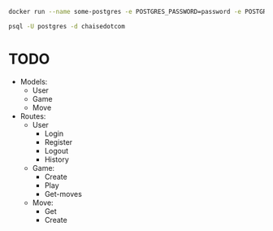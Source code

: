 ```bash
docker run --name some-postgres -e POSTGRES_PASSWORD=password -e POSTGRES_DB=chaisedotcom -p 5432:5432 -d postgres:latest

psql -U postgres -d chaisedotcom
```

# TODO
- Models:
  - User
  - Game
  - Move
- Routes:
  - User
    - Login
    - Register
    - Logout
    - History
  - Game:
    - Create
    - Play
    - Get-moves
  - Move:
    - Get
    - Create